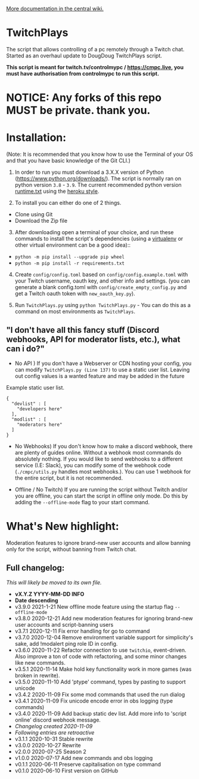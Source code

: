 [More documentation in the central wiki.](https://gitlab.com/controlmypc/docs/-/wikis/documentation/Script)

# TwitchPlays

The script that allows controlling of a pc remotely through a Twitch chat. Started as an overhaul update to DougDoug TwitchPlays script.


**This script is meant for twitch.tv/controlmypc / https://cmpc.live, you must have authorisation from controlmypc to run this script.**


# NOTICE: Any forks of this repo MUST be private. thank you.

# Installation:

  (Note: It is recommended that you know how to use the Terminal of your OS and that you have basic knowledge of the Git CLI.)

  1) In order to run you must download a 3.X.X version of Python (https://www.python.org/downloads/). The script is normally ran on python version `3.8` - `3.9`. The current recommended python version [runtime.txt](https://gitlab.com/controlmypc/TwitchPlays/-/blob/master/runtime.txt) using the [heroku style](https://devcenter.heroku.com/articles/python-runtimes).

  2) To install you can either do one of 2 things.
  - Clone using Git
  - Download the Zip file

  3) After downloading open a terminal of your choice, and run these commands to install the script's dependencies (using a [virtualenv](https://docs.python.org/3/tutorial/venv.html) or other virtual environment can be a good idea)::
  
  * `python -m pip install --upgrade pip wheel`
  * `python -m pip install -r requirements.txt`

  4)  Create `config/config.toml` based on `config/config.example.toml` with your Twitch username, oauth key, and other info and settings. (you can generate a blank config.toml with `config/create_empty_config.py` and get a Twitch oauth token with `new_oauth_key.py`).

  5) Run `TwitchPlays.py` using `python TwitchPlays.py` - You can do this as a command on most environments as `TwitchPlays`.

## "I don't have all this fancy stuff (Discord webhooks, API for moderator lists, etc.), what can i do?"

- No API ) If you don't have a Webserver or CDN hosting your config, you can modify `TwitchPlays.py (Line 137)` to use a static user list. Leaving out config values is a wanted feature and may be added in the future

Example static user list.
```
{
  "devlist" : [
    "developers here"
  ],
  "modlist" : [
    "moderators here"
  ]
}

```

- No Webhooks) If you don't know how to make a discord webhook, there are plenty of guides online. Without a webhook most commands do absolutely nothing. If you would like to send webhooks to a different service (I.E: Slack), you can modify some of the webhook code (`./cmpc/utils.py` handles most webhooks.). You can use 1 webhook for the entire script, but it is not recommended.

- Offline / No Twitch) If you are running the script without Twitch and/or you are offline, you can start the script in offline only mode. Do this by adding the `--offline-mode` flag to your start command.

# What's New highlight:

Moderation features to ignore brand-new user accounts and allow banning only for the script, without banning from Twitch chat.

## Full changelog:
*This will likely be moved to its own file.*

- **vX.Y.Z YYYY-MM-DD INFO**
- **Date descending**
- v3.9.0 2021-1-21 New offline mode feature using the startup flag `--offline-mode`
- v3.8.0 2020-12-21 Add new moderation features for ignoring brand-new user accounts and script-banning users
- v3.7.1 2020-12-11 Fix error handling for go to command  
- v3.7.0 2020-12-04 Remove environment variable support for simplicity's sake, add !modalert ping role ID in config.
- v3.6.0 2020-11-22 Refactor connection to use `twitchio`, event-driven. Also improve a ton of code with refactoring, and some minor changes like new commands.
- v3.5.1 2020-11-14 Make hold key functionality work in more games (was broken in rewrite).
- v3.5.0 2020-11-10 Add 'ptype' command, types by pasting to support unicode
- v3.4.2 2020-11-09 Fix some mod commands that used the run dialog
- v3.4.1 2020-11-09 Fix unicode encode error in obs logging (type commands)
- v3.4.0 2020-11-09 Add backup static dev list. Add more info to 'script online' discord webhook message.
- *Changelog created 2020-11-09*
- *Following entries are retroactive*
- v3.1.1 2020-10-31 Stable rewrite
- v3.0.0 2020-10-27 Rewrite
- v2.0.0 2020-07-25 Season 2
- v1.0.0 2020-07-17 Add new commands and obs logging
- v0.1.1 2020-06-11 Preserve capitalisation on type command
- v0.1.0 2020-06-10 First version on GitHub
